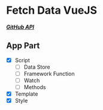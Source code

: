 # Fetch Data VueJS
***[GitHub API](https://api.github.com/repos/vuejs/core/commits?per_page=3&sha=)***

## App Part
- [x] Script
  - [ ] Data Store
  - [ ] Framework Function
  - [ ] Watch
  - [ ] Methods
- [x] Template
- [x] Style